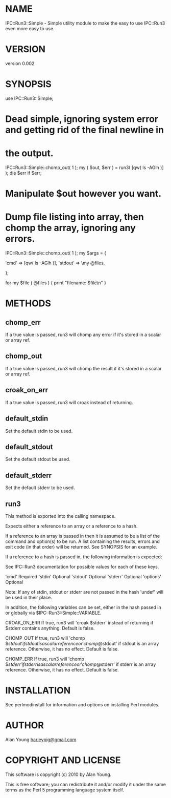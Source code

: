 # NAME

IPC::Run3::Simple - Simple utility module to make the easy to use IPC::Run3 even more easy to use.

# VERSION

version 0.002

# SYNOPSIS

 use IPC::Run3::Simple;

 # Dead simple, ignoring system error and getting rid of the final newline in
 # the output.

 IPC::Run3::Simple::chomp_out( 1 );
 my ( $out, $err ) = run3( [qw( ls -AGlh )] );
 die $err if $err;

 # Manipulate $out however you want.

 # Dump file listing into array, then chomp the array, ignoring any errors.

 IPC::Run3::Simple::chomp_out( 1 );
 my $args = {

  'cmd'    => [qw( ls -AGlh )],
  'stdout' => \my @files,

 };

 for my $file ( @files ) { print "filename: $file\n" }

# METHODS

## chomp_err

  If a true value is passed, run3 will chomp any error if it's stored in
  a scalar or array ref.

## chomp_out

  If a true value is passed, run3 will chomp the result if it's stored in
  a scalar or array ref.

## croak_on_err

  If a true value is passed, run3 will croak instead of returning.

## default_stdin

  Set the default stdin to be used.

## default_stdout

  Set the default stdout be used.

## default_stderr

  Set the default stderr to be used.

## run3

This method is exported into the calling namespace.

Expects either a reference to an array or a reference to a hash.

If a reference to an array is passed in then it is assumed to be a list of the
command and option(s) to be run. A list containing the results, errors and exit
code (in that order) will be returned. See SYNOPSIS for an example.

If a reference to a hash is passed in, the following information is expected:

 See IPC::Run3 documentation for possible values for each of these keys.

 'cmd'     Required
 'stdin'   Optional
 'stdout'  Optional
 'stderr'  Optional
 'options' Optional

Note: If any of stdin, stdout or stderr are not passed in the hash 'undef' will be used in their place.

In addition, the following variables can be set, either in the hash passed in
or globally via $IPC::Run3::Simple::VARIABLE.

 CROAK_ON_ERR If true, run3 will 'croak $stderr' instead of returning if $stderr
 contains anything.  Default is false.

 CHOMP_OUT If true, run3 will 'chomp $$stdout' if stdout is a scalar reference
 or 'chomp @$stdout' if stdout is an array reference. Otherwise, it has no
 effect. Default is false.

 CHOMP_ERR If true, run3 will 'chomp $$stderr' if stderr is a scalar reference
 or 'chomp @$stderr' if stderr is an array reference. Otherwise, it has no
 effect.  Default is false.

# INSTALLATION

See perlmodinstall for information and options on installing Perl modules.

# AUTHOR

Alan Young <harleypig@gmail.com>

# COPYRIGHT AND LICENSE

This software is copyright (c) 2010 by Alan Young.

This is free software; you can redistribute it and/or modify it under
the same terms as the Perl 5 programming language system itself.